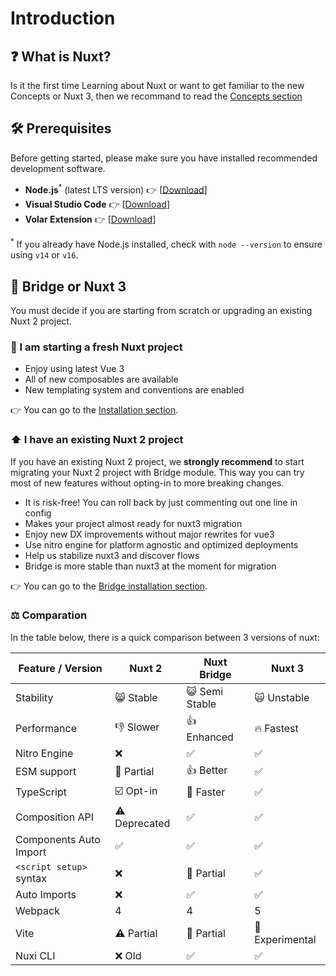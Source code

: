 # Introduction

## ❓ What is Nuxt?

Is it the first time Learning about Nuxt or want to get familiar to the new Concepts or Nuxt 3, then we recommand to read the [Concepts section](/concepts)

## 🛠️ Prerequisites

Before getting started, please make sure you have installed recommended development software.

* **Node.js**<sup>*</sup> (latest LTS version) 👉 [[Download](https://nodejs.org/en/download/)]
* **Visual Studio Code** 👉 [[Download](https://code.visualstudio.com/)]
* **Volar Extension** 👉 [[Download](https://marketplace.visualstudio.com/items?itemName=johnsoncodehk.volar)]

<sup>*</sup> If you already have Node.js installed, check with `node --version` to ensure using `v14` or `v16`.

## 🌉 Bridge or Nuxt 3

You must decide if you are starting from scratch or upgrading an existing Nuxt 2 project.

### 🌱 I am starting a fresh Nuxt project


- Enjoy using latest Vue 3
- All of new composables are available
- New templating system and conventions are enabled

👉 You can go to the [Installation section](/get-started/installation).

### ⬆️ I have an existing Nuxt 2 project

If you have an existing Nuxt 2 project, we **strongly recommend** to start migrating your Nuxt 2 project with Bridge module. This way you can try most of new features without opting-in to more breaking changes.

- It is risk-free! You can roll back by just commenting out one line in config
- Makes your project almost ready for nuxt3 migration
- Enjoy new DX improvements without major rewrites for vue3
- Use nitro engine for platform agnostic and optimized deployments
- Help us stabilize nuxt3 and discover flows
- Bridge is more stable than nuxt3 at the moment for migration

👉 You can go to the [Bridge installation section](/get-started/installation).

### ‍⚖️ Comparation

In the table below, there is a quick comparison between 3 versions of nuxt:

Feature / Version        | Nuxt 2          | Nuxt Bridge      | Nuxt 3
-------------------------|-----------------|------------------|---------
Stability                | 😸 Stable      | 😺 Semi Stable   | 🙀 Unstable
Performance              | 👎 Slower      | 👍  Enhanced     | 🔥 Fastest
Nitro Engine             | ❌             | ✅               | ✅
ESM support              | 🌙 Partial     | 👍 Better        | ✅
TypeScript               | ☑️ Opt-in      | 🚧 Faster        | ✅
Composition API          | ⚠️ Deprecated  | ✅               | ✅
Components Auto Import   | ✅             | ✅               | ✅
`<script setup>` syntax  | ❌             | 🚧 Partial       | ✅
Auto Imports             | ❌             | ✅               | ✅
Webpack                  | 4              | 4                | 5
Vite                     | ⚠️ Partial     | 🚧 Partial       | 🚧 Experimental
Nuxi CLI                 | ❌ Old         | ✅               | ✅
